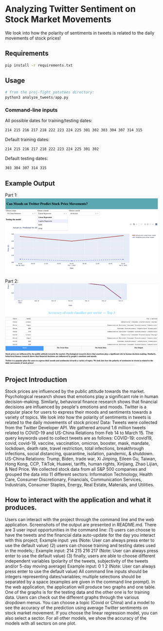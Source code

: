 # Analyzing Twitter Sentiment on Stock Market Movements
We look into how the polarity of sentiments in tweets is 
related to the daily movements of stock prices!

## Requirements
```bash
pip install -r requirements.txt
```

## Usage
```python
# from the proj-fight_potatoes directory:
python3 analyze_tweets/app.py
```

### Command-line inputs
All possible dates for training/testing dates:
```bash
214 215 216 217 218 222 223 224 225 301 302 303 304 307 314 315
```

Default training dates:
```bash
214 215 216 217 218 222 223 224 225 301 302
```

Default testing dates:
```bash
303 304 307 314 315
```

## Example Output
Part 1:
![Alt text](pic_part1.png?raw=true "Title")

Part 2:
![Alt text](pic_part2.png?raw=true "Title")

## Project Introduction
Stock prices are influenced by the public attitude towards the market. Psychological research shows that emotions play a significant role in human decision-making. Similarly, behavioral finance research shows that financial decisions are influenced by people's emotions and moods.
Twitter is a popular place for users to express their moods and sentiments towards a variety of topics. We look into how the polarity of sentiments in tweets is related to the daily movements of stock prices!
Data:
Tweets were collected from the Twitter Developer API. We gathered around 1.6 million tweets related to COVID-19 and US-China Relations from Feb 14 to March 15.
The query keywords used to collect tweets are as follows:
COVID-19: covid19, covid, covid-19, vaccine, vaccination, omicron, booster, mask, mandate, lockdown, death rate, travel restriction, total infections, breakthrough infections, social distancing, quarantine, isolation, pandemic, & shutdown.
US-China Relations: Trump, Biden, trade war, Xi Jinping, Eileen Gu, Taiwan, Hong Kong, CCP, TikTok, Huawei, tariffs, human rights, Xinjiang, Zhao Lijian, & Ned Price.
We collected stock data from all S&P 500 companies and grouped the data into 11 different sectors: Information Technology, Health Care, Consumer Discretionary, Financials, Communication Services, Industrials, Consumer Staples, Energy, Real Estate, Materials, and Utilities.


## How to interact with the application and what it produces. 
Users can interact with the project through the command line and the web application.
Screenshots of the output are presented in README.md.
There are 3 user input opportunities in the command line:
(1) users can choose to have the tweets and the financial data auto-update for the day you interact with this project;
Example input: yes (Note: User can always press enter to use the default value)
(2) users can choose training and testing dates used in the models;:
Example input: 214 215 216 217 (Note: User can always press enter to
use the default value)
(3) finally, users are able to choose different independent variables (polarity of the tweets, subjectivity of the tweets and/or 5-day moving average)
Example input: 0 1 2 (Note: User can always press enter to use the default value)
All command line inputs should be integers representing dates/variables; multiple selections should be separated by a space (examples are given in the command line prompt).
In the web application, the application will produce two graphs and one table. One of the graphs is for the testing data and the other one is for training data. Users can
check out the different graphs through the various dropdown menus.
You can choose a topic (Covid or China) and a model to see the accuracy of the prediction using average Twitter sentiments on stock market movement. If you choose the linear regression model, you can also select a sector. For all other models, we show the accuracy of the models with all sectors on one plot.
